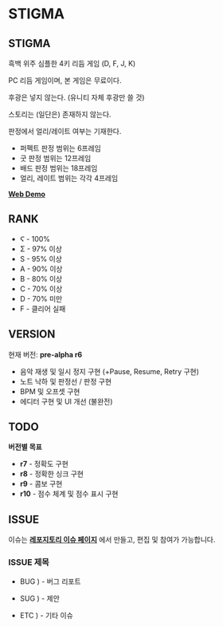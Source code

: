 # STIGMA

## STIGMA
흑백 위주 심플한 4키 리듬 게임 (D, F, J, K)

PC 리듬 게임이며, 본 게임은 무료이다.

후광은 넣지 않는다. (유니티 자체 후광만 쓸 것)

스토리는 (일단은) 존재하지 않는다.

판정에서 얼리/레이트 여부는 기재한다.
 * 퍼펙트 판정 범위는 6프레임
 * 굿 판정 범위는 12프레임
 * 배드 판정 범위는 18프레임
 * 얼리, 레이트 범위는 각각 4프레임
 
 
 **[Web Demo](https://papertoy1127.github.io/Stigma/)** 

## RANK
 * Ϛ - 100%
 * Σ - 97% 이상
 * S - 95% 이상
 * A - 90% 이상
 * B - 80% 이상
 * C - 70% 이상
 * D - 70% 미만
 * F - 클리어 실패

## VERSION
현재 버전: **pre-alpha r6**
 * 음악 재생 및 일시 정지 구현 (+Pause, Resume, Retry 구현)
 * 노트 낙하 및 판정선 / 판정 구현
 * BPM 및 오프셋 구현
 * 에디터 구현 및 UI 개선 (불완전)
## TODO
**버전별 목표**
 * **r7** - 정확도 구현
 * **r8** - 정확한 싱크 구현
 * **r9** - 콤보 구현
 * **r10** - 점수 체계 및 점수 표시 구현

## ISSUE
이슈는 **[레포지토리 이슈 페이지](https://github.com/sqUve-kr/STIGMA/issues)** 에서  만들고, 편집 및 참여가 가능합니다.
### ISSUE 제목

 * BUG ) - 버그 리포트

 * SUG ) - 제안

 * ETC ) - 기타 이슈
